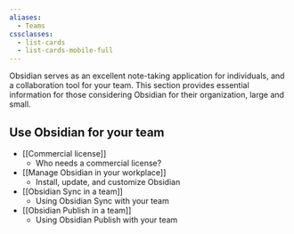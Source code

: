 ```yaml
---
aliases:
  - Teams
cssclasses:
  - list-cards
  - list-cards-mobile-full
---
```


Obsidian serves as an excellent note-taking application for individuals, and a collaboration tool for your team. This section provides essential information for those considering Obsidian for their organization, large and small.

## Use Obsidian for your team

- [[Commercial license]]
	- Who needs a commercial license?
- [[Manage Obsidian in your workplace]]
	- Install, update, and customize Obsidian
- [[Obsidian Sync in a team]]
	- Using Obsidian Sync with your team
- [[Obsidian Publish in a team]]
	- Using Obsidian Publish with your team
